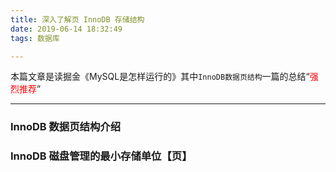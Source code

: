 ```yaml
---
title: 深入了解页 InnoDB 存储结构
date: 2019-06-14 18:32:49
tags: 数据库

---
```

本篇文章是读掘金《MySQL是怎样运行的》其中`InnoDB数据页结构`一篇的总结“<span style="color:red">强烈推荐</span>”

---
### InnoDB 数据页结构介绍


### InnoDB 磁盘管理的最小存储单位【页】

